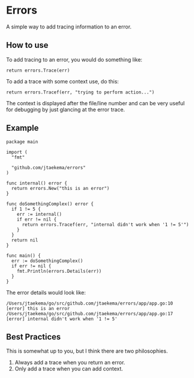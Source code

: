 # Errors

A simple way to add tracing information to an error.

## How to use

To add tracing to an error, you would do something like:

    return errors.Trace(err)

To add a trace with some context use, do this:

    return errors.Tracef(err, "trying to perform action...")

The context is displayed after the file/line number and can be very useful for debugging by just glancing at the error trace.

## Example

    package main

    import (
      "fmt"

      "github.com/jtaekema/errors"
    )

    func internal() error {
      return errors.New("this is an error")
    }

    func doSomethingComplex() error {
      if 1 != 5 {
        err := internal()
        if err != nil {
          return errors.Tracef(err, "internal didn't work when '1 != 5'")
        }
      }
      return nil
    }

    func main() {
      err := doSomethingComplex()
      if err != nil {
        fmt.Println(errors.Details(err))
      }
    }

The error details would look like:

    /Users/jtaekema/go/src/github.com/jtaekema/errors/app/app.go:10 [error] this is an error
    /Users/jtaekema/go/src/github.com/jtaekema/errors/app/app.go:17 [error] internal didn't work when '1 != 5'

## Best Practices

This is somewhat up to you, but I think there are two philosophies.

1. Always add a trace when you return an error.
2. Only add a trace when you can add context.
